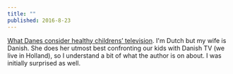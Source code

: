 ```yaml
---
title: ""
published: 2016-8-23
---
```


  <a href="http://news.ycombinator.com/item?id=12274564" target="_blank">What Danes consider healthy childrens’ television</a>. I'm Dutch but my wife is Danish. She does her utmost best confronting our kids with Danish TV (we live in Holland), so I understand a bit of what the author is on about. I was initially surprised as well.

